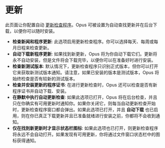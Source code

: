 # 更新

此页面让你配置自动 [更新检查程序](/Manual/additional_functionality/update_checker.zh.md)。Opus 可被设置为自动查找更新并在后台下载，以便你可以随时安装。

- **检查新闻和程序更新**: 此选项启用更新检查程序。你可以选择每天、每周或每月日程来检查更新。
- **自动下载新程序更新**: 如果找到新更新，Opus 将为你自动下载它们。更新将永不自动安装，但是文件将会下载完毕，以便你可以在准备好时进行安装。
- **检查新测试版本**: 默认情况下，更新检查程序只识别正式版本，但你可以打开它来获取新测试版本通知。请注意，如果已安装的版本是测试版本，Opus 将始终检查是否有较新的测试版本。
- **检查并安装更新的程序证书**: 在进行更新检查时，Opus 还可以检查是否有新程序证书并自动下载、安装。
- **在静默中执行自动更新检查**: 如果此选项已打开，Opus 将在后台检查，并且只在你确实有可用更新时通知你。如果你关闭它，则每当自动更新检查开始时，更新检查程序窗口都会弹出。如果此选项已打开，并且 **自动下载** 也已启用，则在你已真正下载更新并且已准备就绪进行安装之前，你都将不会收到通知。
- **仅在找到新更新时才显示状态栏图标**: 如果此选项也已打开，则更新检查程序将永远不会自动打开。如果发现有可用更新，你将通过文件窗口状态栏中的图标获得通知。
